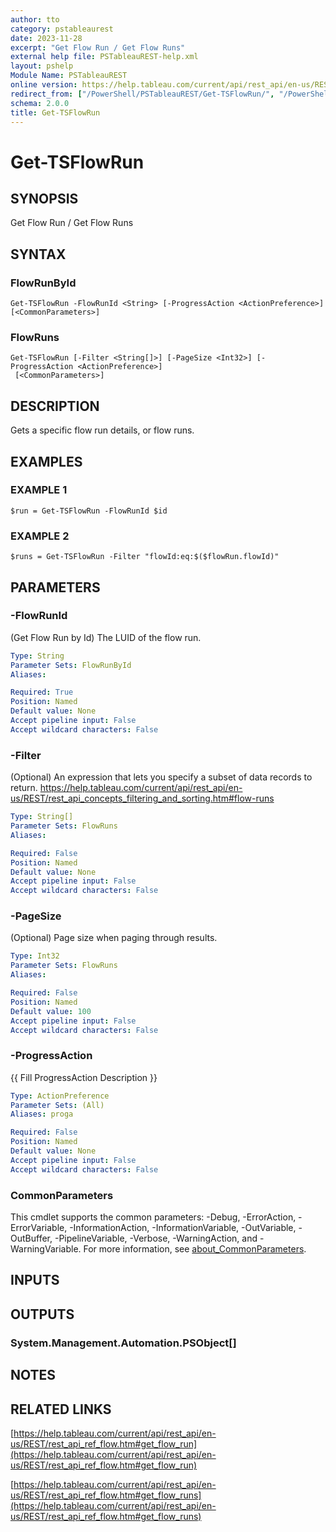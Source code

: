 ```yaml
---
author: tto
category: pstableaurest
date: 2023-11-28
excerpt: "Get Flow Run / Get Flow Runs"
external help file: PSTableauREST-help.xml
layout: pshelp
Module Name: PSTableauREST
online version: https://help.tableau.com/current/api/rest_api/en-us/REST/rest_api_ref_flow.htm#get_flow_run
redirect_from: ["/PowerShell/PSTableauREST/Get-TSFlowRun/", "/PowerShell/PSTableauREST/get-tsflowrun/", "/PowerShell/get-tsflowrun/"]
schema: 2.0.0
title: Get-TSFlowRun
---
```


# Get-TSFlowRun

## SYNOPSIS
Get Flow Run / Get Flow Runs

## SYNTAX

### FlowRunById
```
Get-TSFlowRun -FlowRunId <String> [-ProgressAction <ActionPreference>] [<CommonParameters>]
```

### FlowRuns
```
Get-TSFlowRun [-Filter <String[]>] [-PageSize <Int32>] [-ProgressAction <ActionPreference>]
 [<CommonParameters>]
```

## DESCRIPTION
Gets a specific flow run details, or flow runs.

## EXAMPLES

### EXAMPLE 1
```
$run = Get-TSFlowRun -FlowRunId $id
```

### EXAMPLE 2
```
$runs = Get-TSFlowRun -Filter "flowId:eq:$($flowRun.flowId)"
```

## PARAMETERS

### -FlowRunId
(Get Flow Run by Id) The LUID of the flow run.

```yaml
Type: String
Parameter Sets: FlowRunById
Aliases:

Required: True
Position: Named
Default value: None
Accept pipeline input: False
Accept wildcard characters: False
```

### -Filter
(Optional)
An expression that lets you specify a subset of data records to return.
https://help.tableau.com/current/api/rest_api/en-us/REST/rest_api_concepts_filtering_and_sorting.htm#flow-runs

```yaml
Type: String[]
Parameter Sets: FlowRuns
Aliases:

Required: False
Position: Named
Default value: None
Accept pipeline input: False
Accept wildcard characters: False
```

### -PageSize
(Optional) Page size when paging through results.

```yaml
Type: Int32
Parameter Sets: FlowRuns
Aliases:

Required: False
Position: Named
Default value: 100
Accept pipeline input: False
Accept wildcard characters: False
```

### -ProgressAction
{{ Fill ProgressAction Description }}

```yaml
Type: ActionPreference
Parameter Sets: (All)
Aliases: proga

Required: False
Position: Named
Default value: None
Accept pipeline input: False
Accept wildcard characters: False
```

### CommonParameters
This cmdlet supports the common parameters: -Debug, -ErrorAction, -ErrorVariable, -InformationAction, -InformationVariable, -OutVariable, -OutBuffer, -PipelineVariable, -Verbose, -WarningAction, and -WarningVariable. For more information, see [about_CommonParameters](http://go.microsoft.com/fwlink/?LinkID=113216).

## INPUTS

## OUTPUTS

### System.Management.Automation.PSObject[]
## NOTES

## RELATED LINKS

[https://help.tableau.com/current/api/rest_api/en-us/REST/rest_api_ref_flow.htm#get_flow_run](https://help.tableau.com/current/api/rest_api/en-us/REST/rest_api_ref_flow.htm#get_flow_run)

[https://help.tableau.com/current/api/rest_api/en-us/REST/rest_api_ref_flow.htm#get_flow_runs](https://help.tableau.com/current/api/rest_api/en-us/REST/rest_api_ref_flow.htm#get_flow_runs)

